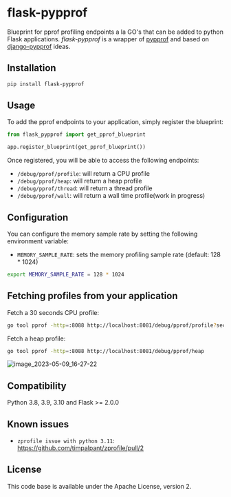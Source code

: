 # flask-pypprof

Blueprint for pprof profiling endpoints a la GO's that can be added to python Flask applications. *flask-pypprof* is a wrapper of [pypprof] and based on [django-pypprof] ideas.

## Installation

```bash
pip install flask-pypprof
```

## Usage

To add the pprof endpoints to your application, simply register the blueprint:

```python
from flask_pypprof import get_pprof_blueprint

app.register_blueprint(get_pprof_blueprint())
```

Once registered, you will be able to access the following endpoints:

* `/debug/pprof/profile`: will return a CPU profile
* `/debug/pprof/heap`: will return a heap profile
* `/debug/pprof/thread`: will return a thread profile
* `/debug/pprof/wall`: will return a wall time profile(work in progress)

## Configuration

You can configure the memory sample rate by setting the following environment variable:

* `MEMORY_SAMPLE_RATE`: sets the memory profiling sample rate (default: 128 * 1024)

```bash
export MEMORY_SAMPLE_RATE = 128 * 1024
```

## Fetching profiles from your application
Fetch a 30 seconds CPU profile:

```bash
go tool pprof -http=:8088 http://localhost:8081/debug/pprof/profile?seconds=30
```

Fetch a heap profile:

```bash
go tool pprof -http=:8088 http://localhost:8081/debug/pprof/heap
```
![image_2023-05-09_16-27-22](https://github.com/dpsoft/flask-pypprof/assets/2567525/33f36ed4-0b97-44fc-89e7-2fbbbbb7132a)


## Compatibility 
Python 3.8, 3.9, 3.10 and Flask >= 2.0.0
    
## Known issues
* `zprofile issue with python 3.11`:  https://github.com/timpalpant/zprofile/pull/2 


## License
This code base is available under the Apache License, version 2.

[pypprof]: https://github.com/timpalpant/pypprof
[django-pypprof]:https://gitlab.com/prologin/tech/packages/django-pypprof
